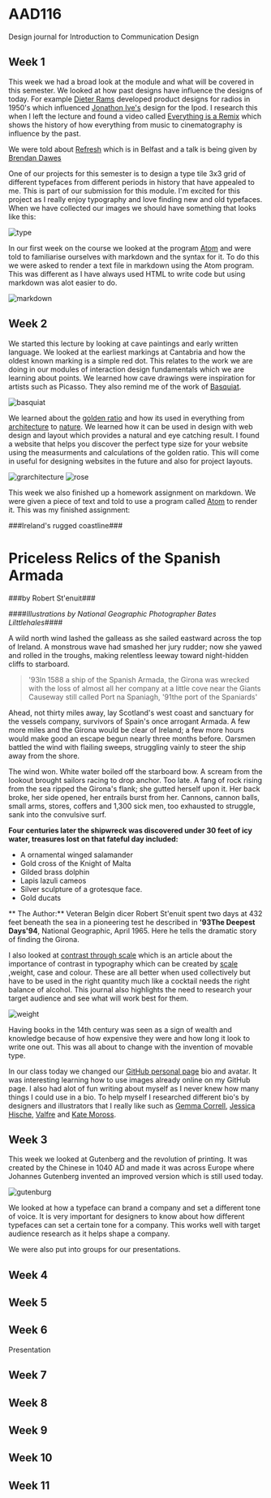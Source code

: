 AAD116
======

Design journal for Introduction to Communication Design

Week 1 
------
This week we had a broad look at the module and what will be covered in this semester. We looked at how past designs have influence the designs of today. For example [Dieter Rams](http://en.wikipedia.org/wiki/Dieter_Rams) developed product designs for radios in 1950's which influenced [Jonathon Ive's](https://www.apple.com/uk/pr/bios/jonathan-ive.html)  design for the Ipod. I research this when I left the lecture and found a video called [Everything is a Remix](http://everythingisaremix.info/watch-the-series/) which shows the history of how everything from music to cinematography is influence by the past. 

We were told about [Refresh](http://refreshbelfast.com) which is in Belfast and a talk is being given by [Brendan Dawes](http://brendandawes.com)

One of our projects for this semester is to design a type tile 3x3 grid of different typefaces from different periods in history that have appealed to me. This is part of our submission for this module. I'm excited for this project as I really enjoy typography and love finding new and old typefaces. When we have collected our images we should have something that looks like this:

![type](http://i.imgur.com/Hu5RcFr.jpg)

In our first week on the course we looked at the program [Atom](https://atom.io) and were told to familiarise ourselves with markdown and the syntax for it. To do this we were asked to render a text file in markdown using the Atom program. This was different as I have always used HTML to write code but using markdown was alot easier to do. 

![markdown](http://i.imgur.com/qRqaWhT.jpg)

Week 2
------
We started this lecture by looking at cave paintings and early written language. We looked at the earliest markings at Cantabria and how the oldest known marking is a simple red dot. This relates to the work we are doing in our modules of interaction design fundamentals which we are learning about points. We learned how cave drawings were inspiration for artists such as Picasso. They also remind me of the work of [Basquiat](http://basquiat.com). 

![basquiat](http://i.imgur.com/igeOg8z.jpg)

We learned about the [golden ratio](http://www.creativebloq.com/design/designers-guide-golden-ratio-12121546) and how its used in everything from [architecture](http://www.goldennumber.net/architecture/) to [nature](http://io9.com/5985588/15-uncanny-examples-of-the-golden-ratio-in-nature). We learned how it can be used in design with web design and layout which provides a natural and eye catching result. I found a website that helps you discover the perfect type size for your website using the measurments and calculations of the golden ratio. This will come in useful for designing websites in the future and also for project layouts.  

![grarchitecture](http://i.imgur.com/B93oM80.jpg)
![rose](http://i.imgur.com/A2XSVpc.jpg)

This week we also finished up a homework assignment on markdown. We were given a piece of text and told to use a program called [Atom](https://atom.io) to render it. This was my finished assignment: 


###Ireland's rugged coastline###

Priceless Relics of the Spanish Armada
=======================================

###by Robert St'enuit###

####*Illustrations by National Geographic Photographer Bates Lilttlehales*####


A wild north wind lashed the galleass as she sailed eastward across the top of 
Ireland. A monstrous wave had smashed her jury rudder; now she yawed and rolled 
in the troughs, making relentless leeway toward night-hidden cliffs to 
starboard.


>'93In 1588 a ship of the Spanish Armada, the Girona was wrecked with the loss
  of almost all her company at a little cove near the Giants Causeway still 
  called Port na Spaniagh, '91the port of the Spaniards'

Ahead, not thirty miles away, lay Scotland's west coast and sanctuary for the
  vessels company, survivors of Spain's once arrogant Armada. A few more miles 
  and the Girona would be clear of Ireland; a few more hours would make good an 
  escape begun nearly three months before. Oarsmen battled the wind with 
  flailing sweeps, struggling vainly to steer the ship away from the shore.
  
The wind won. White water boiled off the starboard bow. A scream from the 
lookout brought sailors racing to drop anchor. Too late. A fang of rock rising
  from the sea ripped the Girona's flank; she gutted herself upon it. Her back
  broke, her side opened, her entrails burst from her. Cannons, cannon balls, 
  small arms, stores, coffers and 1,300 sick men, too exhausted to struggle, 
  sank into the convulsive surf. 
  
**Four centuries later the shipwreck was discovered under 30 feet of icy water, 
treasures lost on that fateful day included:**

* A ornamental winged salamander 
* Gold cross of the Knight of Malta 
* Gilded brass dolphin 
* Lapis lazuli cameos 
* Silver sculpture of a grotesque face. 
* Gold ducats


** The Author:** Veteran Belgin dicer Robert St'enuit spent two days at 432 feet 
beneath the sea in a pioneering test he described in **'93The Deepest Days'94**, National Geographic, April 1965. Here he tells the dramatic story of finding the Girona.


I also looked at [contrast through scale](http://typecast.com/blog/contrast-through-scale) which is an article about the importance of contrast in typography which can be created by [scale](http://type-scale.com) ,weight, case and colour. These are all better when used collectively but have to be used in the right quantity much like a cocktail needs the right balance of alcohol. This journal also highlights the need to research your target audience and see what will work best for them.

![weight](http://fontfeed.fontshopusa.com/wp-content/uploads/2009/02/taz-iii-family.png)

Having books in the 14th century was seen as a sign of wealth and knowledge because of how expensive they were and how long it look to write one out. This was all about to change with the invention of movable type.

In our class today we changed our [GitHub personal page](http://aineoh.github.io) bio and avatar. It was interesting learning how to use images already online on my GitHub page. I also had alot of fun writing about myself as I never knew how many things I could use in a bio. To help myself I researched different bio's by designers and illustrators that I really like such as [Gemma Correll](http://www.gemmacorrell.com/about-me-faqs/), [Jessica Hische](http://jessicahische.is/anoversharer), [Valfre](http://valfre.com/pages/about-us) and [Kate Moross](http://www.katemoross.com/ABOUT). 


Week 3 
------

This week we looked at Gutenberg and the revolution of printing. It was created by the Chinese in 1040 AD and made it was across Europe where Johannes Gutenberg invented an improved version which is still used today. 

![gutenburg](http://upload.wikimedia.org/wikipedia/commons/b/b0/Gutenberg_Bible.jpg)

We looked at how a typeface can brand a company and set a different tone of voice. It is very important for designers to know about how different typefaces can set a certain tone for a company. This works well with target audience research as it helps shape a company. 

We were also put into groups for our presentations. 

Week 4 
------

Week 5 
------

Week 6 
------
Presentation 

Week 7 
------

Week 8 
------

Week 9 
------

Week 10 
-------

Week 11 
-------
